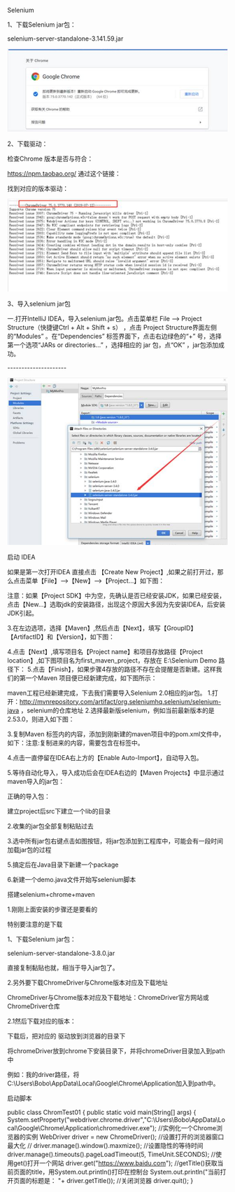 Selenium

1、下载Selenium jar包：

selenium-server-standalone-3.141.59.jar



![img](Untitled.assets/clip_image002.jpg)

2、下载驱动：

检查Chrome 版本是否与符合：



https://npm.taobao.org/ 通过这个链接：

找到对应的版本驱动：





![img](Untitled.assets/clip_image004.jpg)

3、导入selenium jar包

一.打开IntelliJ IDEA，导入selenium.jar包。点击菜单栏 File –> Project Structure（快捷键Ctrl + Alt + Shift + s） ，点击 Project Structure界面左侧 的“Modules” 。在“Dependencies” 标签界面下，点击右边绿色的“+” 号，选择第一个选项“JARs or directories…” ，选择相应的 jar 包，点“OK” ，jar包添加成功。

\--------------------- 



![img](Untitled.assets/clip_image006.jpg)



启动 IDEA

如果是第一次打开IDEA 直接点击 【Create New Project】,如果之前打开过，那么点击菜单【File】-->【New】-->【Project...】如下图：

注意：如果【Project SDK】中为空，先确认是否已经安装JDK，如果已经安装，点击【New...】选取jdk的安装路径，出现这个原因大多因为先安装IDEA，后安装JDK引起。

3.在左边选项，选择【Maven】,然后点击【Next】，填写【GroupID】【ArtifactID】和【Version】，如下图：



4.点击【Next】,填写项目名【Project name】和项目存放路径【Project location】,如下图项目名为first_maven_project，存放在 E:\Selenium Demo 路径下： 
 5.点击【Finish】，如果步骤4存放的路径不存在会提醒是否新建。这样我们的第一个Maven 项目便已经新建完成，如下图所示：



 



maven工程已经新建完成，下去我们需要导入Selenium 2.0相应的jar包。
 1.打开：http://mvnrepository.com/artifact/org.seleniumhq.selenium/selenium-java ，selenium的仓库地址
 2.选择最新版selenium，例如当前最新版本的是2.53.0，则进入如下图：


 

3.复制Maven 标签内的内容，添加到刚新建的maven项目中的pom.xml文件中，如下：注意:复制进来的内容，需要包含在<dependencies></dependencies>标签中。





4.点击一直停留在IDEA右上方的【Enable Auto-Import】，自动导入包。



5.等待自动化导入，导入成功后会在IDEA右边的【Maven Projects】中显示通过maven导入的jar包：







正确的导入包：

建立project后src下建立一个lib的目录



2.收集的jar包全部复制粘贴过去



3.选中所有jar包右键点击如图按钮，将jar包添加到工程库中，可能会有一段时间加载jar包的过程





5.搞定后在Java目录下新建一个package

6.新建一个demo.java文件开始写selenium脚本









搭建selenium+chrome+maven 

1.刚刚上面安装的步骤还是要看的

特别要注意的是下载

1、下载Selenium jar包：

selenium-server-standalone-3.8.0.jar

直接复制黏贴也就，相当于导入jar包了。



2.另外要下载ChromeDriver与Chrome版本对应及下载地址

 ChromeDriver与Chrome版本对应及下载地址：ChromeDriver官方网站或ChromeDriver仓库 



2.1然后下载对应的版本：

下载后，把对应的 驱动放到浏览器的目录下

将chromeDriver放到chrome下安装目录下，并将chromeDriver目录加入到path中

例如：我的driver路径，将C:\\Users\\Bobo\\AppData\\Local\\Google\\Chrome\\Application加入到path中。

 启动脚本

public class ChromTest01 {
   public static void main(String[] args) {
     System.setProperty("webdriver.chrome.driver","C:\\Users\\Bobo\\AppData\\Local\\Google\\Chrome\\Application\\chromedriver.exe");
 //实例化一个Chrome浏览器的实例
     WebDriver driver = new ChromeDriver();
 //设置打开的浏览器窗口最大化
 //    driver.manage().window().maxmize();
 //设置隐性的等待时间
     driver.manage().timeouts().pageLoadTimeout(5, TimeUnit.SECONDS);
 //使用get()打开一个网站
     driver.get("https://www.baidu.com");
 //getTitle()获取当前页面的title，用System.out.println()打印在控制台
     System.out.println("当前打开页面的标题是： "+ driver.getTitle());
 //关闭浏览器
     driver.quit();
   }